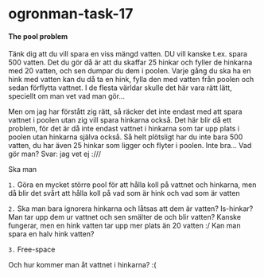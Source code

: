 # ogronman-task-17

#### The pool problem

Tänk dig att du vill spara en viss mängd vatten. DU vill kanske t.ex. spara 500 vatten. Det du gör då är att du skaffar 25 hinkar och fyller de hinkarna med 20 vatten, och sen dumpar du dem i poolen. Varje gång du ska ha en hink med vatten kan du då ta en hink, fylla den med vatten från poolen och sedan förflytta vattnet. I de flesta världar skulle det här vara rätt lätt, speciellt om man vet vad man gör... 

Men om jag har förstått zig rätt, så räcker det inte endast med att spara vattnet i poolen utan zig vill spara hinkarna också. Det här blir då ett problem, för det är då inte endast vattnet i hinkarna som tar upp plats i poolen utan hinkarna själva också. Så helt plötsligt har du inte bara 500 vatten, du har även 25 hinkar som ligger och flyter i poolen. Inte bra... Vad gör man? Svar: jag vet ej :/// 

Ska man


`1.` Göra en mycket större pool för att hålla koll på vattnet och hinkarna, men då blir det svårt att hålla koll på vad som är hink och vad som är vatten

`2.` Ska man bara ignorera hinkarna och låtsas att dem är vatten? Is-hinkar? Man tar upp dem ur vattnet och sen smälter de och blir vatten? Kanske fungerar, men en hink vatten tar upp mer plats än 20 vatten :/ Kan man spara en halv hink vatten?

`3.` Free-space

Och hur kommer man åt vattnet i hinkarna? :(
